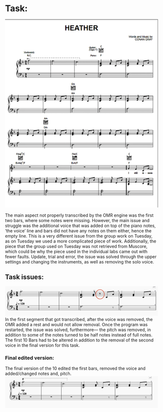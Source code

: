 # Task: 

![Alt Text](IMAGES/1_Original_Score.png) 

The main aspect not properly transcribed by the OMR engine was the first two bars, where some notes were missing. However, the main issue and struggle was the additional voice that was added on top of the piano notes, ‘the voice’ line and bars did not have any notes on them either, hence the empty line. This is a very different issue from the group work on Tuesday, as on Tuesday we used a more complicated piece of work. Additionally, the piece that the group used on Tuesday was not retrieved from Muscore, which could be why the piece used in the individual labs came out with fewer faults. Update, trial and error,  the issue was solved through the upper settings and changing the instruments, as well as removing the solo voice. 
## Task issues: 
![Alt Text](IMAGES/the_edited_mistake.png) 
In the first segment that got transcribed, after the voice was removed, the OMR added a rest and would not allow removal. Once the program was restarted, the issue was solved, furthermore–– the pitch was removed, in addition to some of the notes turned to be half notes instead of full notes. The first 10 Bars had to be altered in addition to the removal of the second voice in the final version for this task. 

### Final edited version:
The final version of the 10 edited the first bars, removed the voice and added/changed notes and, pitch. 
![Alt Text](IMAGES/edited_less_issues_10Bars.png) 
